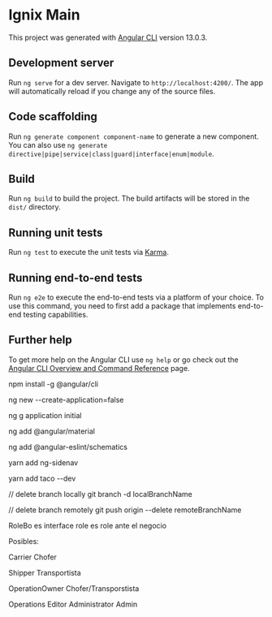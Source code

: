 # Ignix Main

This project was generated with [Angular CLI](https://github.com/angular/angular-cli) version 13.0.3.

## Development server

Run `ng serve` for a dev server. Navigate to `http://localhost:4200/`. The app will automatically reload if you change any of the source files.

## Code scaffolding

Run `ng generate component component-name` to generate a new component. You can also use `ng generate directive|pipe|service|class|guard|interface|enum|module`.

## Build

Run `ng build` to build the project. The build artifacts will be stored in the `dist/` directory.

## Running unit tests

Run `ng test` to execute the unit tests via [Karma](https://karma-runner.github.io).

## Running end-to-end tests

Run `ng e2e` to execute the end-to-end tests via a platform of your choice. To use this command, you need to first add a package that implements end-to-end testing capabilities.

## Further help

To get more help on the Angular CLI use `ng help` or go check out the [Angular CLI Overview and Command Reference](https://angular.io/cli) page.

npm install -g @angular/cli

ng new --create-application=false

ng g application initial

ng add @angular/material

ng add @angular-eslint/schematics

yarn add ng-sidenav

yarn add taco --dev

// delete branch locally
git branch -d localBranchName

// delete branch remotely
git push origin --delete remoteBranchName

RoleBo es interface
role es role ante el negocio

Posibles:

Carrier Chofer

Shipper Transportista

OperationOwner Chofer/Transporstista

Operations Editor
Administrator Admin
